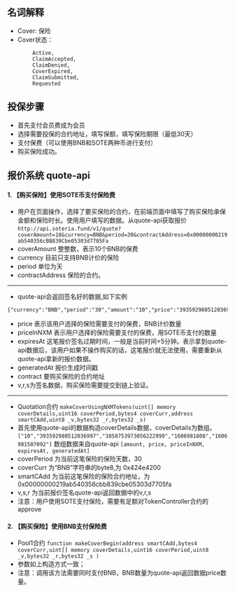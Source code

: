 ## 名词解释
- Cover: 保险
- Cover状态：
```
        Active, 
        ClaimAccepted, 
        ClaimDenied, 
        CoverExpired, 
        ClaimSubmitted, 
        Requested 
```


## 投保步骤
* 首先支付会员费成为会员
* 选择需要投保的合约地址，填写保额，填写保险期限（最低30天）
* 支付保费（可以使用BNB和SOTE两种币进行支付）
* 购买保险成功。

## 报价系统 quote-api
#### 1. 【购买保险】使用SOTE币支付保险费
* 用户在页面操作，选择了要买保险的合约，在前端页面中填写了购买保险承保金额和保险时长。使用用户填写的数据。从quote-api获取报价
  `http://api.soteria.fund/v1/quote?coverAmount=10&currency=BNB&period=30&contractAddress=0x00000000219ab540356cBB839Cbe05303d7705Fa`
* coverAmount 整整数，表示10个BNB的保费
* currency 目前只支持BNB计价的保险
* period 单位为天
* contractAddress 保险的合约。
--------------------
* quote-api会返回签名好的数据,如下实例
```
{"currency":"BNB","period":"30","amount":"10","price":"393592980512036997","priceInNXM":"3858753973056222999","expiresAt":1606981808,"generatedAt":1606981507092,"contract":"0x00000000219ab540356cbb839cbe05303d7705fa","v":27,"r":"0x97bb563179d78ebe7a9478a316f6a59a354b159eb32dc29f7ee3379fc4c7962d","s":"0x100a5970fb470d54c562fe5e9d266b05aaf0bee408f9d3c7cab58dcf843c25b8"}
```
* price 表示该用户选择的保险需要支付的保费，BNB计价数量
* priceInNXM 表示用户选择的保险需要支付的保费，用SOTE币支付的数量
* expiresAt 这笔报价签名过期时间，一般是当前时间+5分钟。表示拿到quote-api数据后，该用户如果不操作购买的话，这笔报价就无法使用，需要重新从quote-api拿新的报价数据。
* generatedAt 报价生成时间戳
* contract 要购买保险的合约地址
* v,r,s为签名数据，购买保险需要提交到链上验证。
 -----------------------
* Quotation合约 `makeCoverUsingNXMTokens(uint[] memory coverDetails,uint16 coverPeriod,bytes4 coverCurr,address smartCAdd,uint8 _v,bytes32 _r,bytes32 _s)`
* 首先使用quote-api的数据构造coverDetails数据，coverDetails为数组。
  `["10","393592980512036997","3858753973056222999","1606981808","1606981507092"]`
  数组数据来自quote-api
  `[amount, price, priceInNXM, expiresAt, generatedAt]`
* coverPeriod 为当前这笔保险的保险天数，30
* coverCurr 为“BNB”字符串的byte8,为 0x424e4200
* smartCAdd 为当前这笔保险的保险合约地址，为 0x00000000219ab540356cbb839cbe05303d7705fa
* v,s,r 为当前报价签名quote-api返回数据中的v,r,s
* 注意：用户使用SOTE支付保险，需要有足额对TokenController合约的approve
#### 2. 【购买保险】使用BNB支付保险费
* Pool1合约 `function makeCoverBegin(address smartCAdd,bytes4 coverCurr,uint[] memory coverDetails,uint16 coverPeriod,uint8 _v,bytes32 _r,bytes32 _s )`
* 参数如上构造方式一致；
* 注意：调用该方法需要同时支付BNB，BNB数量为quote-api返回数据price数量。
